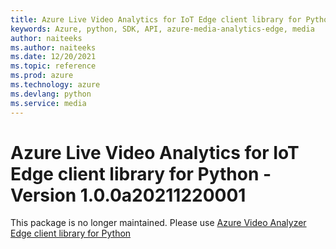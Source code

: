 ```yaml
---
title: Azure Live Video Analytics for IoT Edge client library for Python
keywords: Azure, python, SDK, API, azure-media-analytics-edge, media
author: naiteeks
ms.author: naiteeks
ms.date: 12/20/2021
ms.topic: reference
ms.prod: azure
ms.technology: azure
ms.devlang: python
ms.service: media
---
```

# Azure Live Video Analytics for IoT Edge client library for Python - Version 1.0.0a20211220001 


This package is no longer maintained. Please use [Azure Video Analyzer Edge client library for Python](https://pypi.org/project/azure-media-videoanalyzer-edge)

